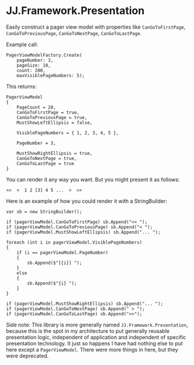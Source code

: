 ﻿# JJ.Framework.Presentation

Easily construct a pager view model with properties like `CanGoToFirstPage`, `CanGoToPreviousPage`, `CanGoToNextPage`, `CanGoToLastPage`.

Example call:

	PagerViewModelFactory.Create(
		pageNumber: 3, 
		pageSize: 10, 
		count: 200, 
		maxVisiblePageNumbers: 5);

This returns:

	PagerViewModel
	{
		PageCount = 20,
		CanGoToFirstPage = true,
		CanGoToPreviousPage = true,
		MustShowLeftEllipsis = false,

		VisiblePageNumbers = { 1, 2, 3, 4, 5 },

		PageNumber = 3,

		MustShowRightEllipsis = true,
		CanGoToNextPage = true, 
		CanGoToLastPage = true
	}

You can render it any way you want. But you might present it as follows:

	<<  <  1 2 [3] 4 5 ...  >  >>

Here is an example of how you could render it with a StringBuilder:

    var sb = new StringBuilder();

    if (pagerViewModel.CanGoToFirstPage) sb.Append("<< ");
    if (pagerViewModel.CanGoToPreviousPage) sb.Append("< ");
    if (pagerViewModel.MustShowLeftEllipsis) sb.Append("... ");

    foreach (int i in pagerViewModel.VisiblePageNumbers)
    {
        if (i == pagerViewModel.PageNumber)
        {
            sb.Append($"[{i}] ");
        }
        else
        {
            sb.Append($"{i} ");
        }
    }

    if (pagerViewModel.MustShowRightEllipsis) sb.Append("... ");
    if (pagerViewModel.CanGoToNextPage) sb.Append(" > ");
    if (pagerViewModel.CanGoToLastPage) sb.Append(">>");


Side note: This library is more generally named `JJ.Framework.Presentation`, because this is the spot in my architecture to put generally reusable presentation logic, independent of application and independent of specific presentation technology. It just so happens I have had nothing else to put here except a `PagerViewModel`. There were more things in here, but they were deprecated.
